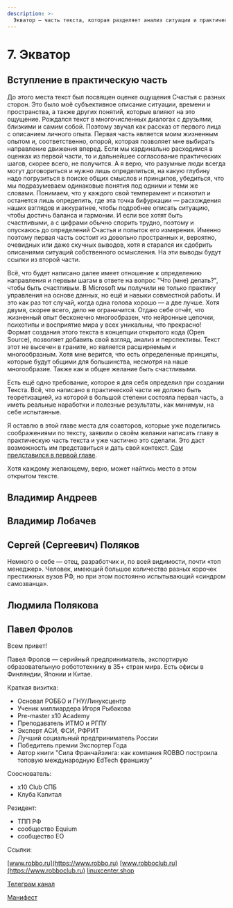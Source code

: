 ```yaml
---
description: >-
  Экватор — часть текста, которая разделяет анализ ситуации и практические действия. В этой главе уместно разместить краткие вступительные описания от соавторов.  
---
```


# 7. Экватор

## Вступление в практическую часть

До этого места текст был посвящен оценке ощущения Счастья с разных сторон. Это было моё субъективное описание ситуации, времени и пространства, а также других понятий, которые влияют на это ощущение. Рождался текст в многочисленных диалогах с друзьями, близкими и самим собой. Поэтому звучал как рассказ от первого лица с описанием личного опыта. Первая часть является моим жизненным опытом и, соответственно, опорой, которая позволяет мне выбирать направление движения вперед. Если мы кардинально расходимся в оценках из первой части, то и дальнейшее согласование практических шагов, скорее всего, не получится. А я верю, что разумные люди всегда могут договориться и нужно лишь определиться, на какую глубину надо погрузиться в поиске общих смыслов и принципов, убедиться, что мы подразумеваем одинаковые понятия под одними и теми же словами. Понимаем, что у каждого свой темперамент и психотип и останется лишь определить, где эта точка бифуркации — расхождения наших взглядов и аккуратнее, чтобы подробнее описать ситуацию, чтобы достичь баланса и гармонии. И если все хотят быть счастливыми, а с цифрами обычно спорить трудно, поэтому и опускаюсь до определений Счастья и попыток его измерения. Именно поэтому первая часть состоит из довольно пространных и, вероятно, очевидных или даже скучных выводов, хотя я старался их сдобрить описаниями ситуаций собственного осмысления. На эти выводы будут ссылки из второй части.

Всё, что будет написано далее имеет отношение к определению направления и первым шагам в ответе на вопрос "Что (мне) делать?", чтобы быть счастливым. В Microsoft мы получили не только практику управления на основе данных, но ещё и навыки совместной работы. И это как раз тот случай, когда одна голова хорошо — а две лучше. Хотя двумя, скорее всего, дело не ограничится. Отдаю себе отчёт, что жизненный опыт бесконечно многообразен, что нейронные цепочки, психотипы и восприятие мира у всех уникальны, что прекрасно! Формат создания этого текста в концепции открытого кода (Open Source), позволяет добавить свой взгляд, анализ и перспективы. Текст этот не высечен в граните, но является расширяемым и многообразным. Хотя мне верится, что есть определенные принципы, которые будут общими для большинства, несмотря на наше многообразие. Также как и общее желание быть счастливыми.

Есть ещё одно требование, которое я для себя определил при создании Текста. Всё, что написано в практической части не должно быть теоретизацией, из которой в большой степени состояла первая часть, а иметь реальные наработки и полезные результаты, как минимум, на себе испытанные.

Я оставлю в этой главе места для соавторов, которые уже поделились соображениями по тексту, заявили о своём желании написать главу в практическую часть текста и уже частично это сделали. Это даст возможность им представиться и дать свой контекст. [Сам представился в первой главе](../README.md#introduction).

Хотя каждому желающему, верю, может найтись место в этом открытом тексте.

## Владимир Андреев <a href="#andreevvs" id="andreevvs"></a>

## Владимир Лобачев <a href="#lobachev" id="lobachev"></a>

## Сергей (Сергеевич) Поляков <a href="#zpss" id="zpss"></a>

Немного о себе — отец, разработчик и, по всей видимости, почти «топ менеджер». Человек, имеющий большое количество разных корочек престижных вузов РФ, но при этом постоянно испытывающий «синдром самозванца».

## Людмила Полякова <a href="#liu_la" id="liu_la"></a>

## Павел Фролов <a href="#pavelfrolov" id="pavelfrolov"></a>

Всем привет!

Павел Фролов — серийный предприниматель, экспортирую образовательную робототехнику в 35+ стран мира. Есть офисы в Финляндии, Японии и Китае. 

Краткая визитка:
- Основал РОББО и ГНУ/Линуксцентр
- Ученик миллиардера Игоря Рыбакова
- Pre-master x10 Academy
- Преподаватель ИТМО и РГПУ
- Эксперт АСИ, ФСИ, РФРИТ
- Лучший социальный предприниматель России
- Победитель премии Экспортер Года 
- Автор книги "Сила Франчайзинга: как компания ROBBO построила топовую международную EdTech франшизу"

Сооснователь:
- x10 Club СПБ 
- Клуба Капитал

Резидент:
- ТПП РФ
- сообщество Equium 
- сообщество EO

Ссылки:

[www.robbo.ru](https://www.robbo.ru)
[www.robboclub.ru](https://www.robboclub.ru)
[linuxcenter.shop](https://linuxcenter.shop)

[Телеграм канал](https://t.me/PavelFrolovX10)

[Манифест](https://www.robbo.ru/manifesto)